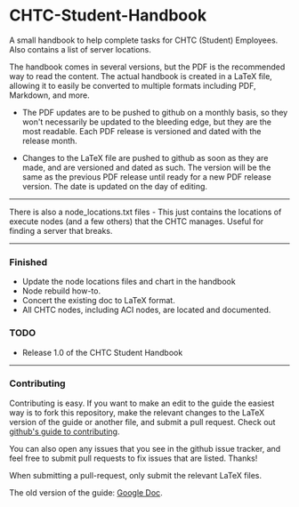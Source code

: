 # CHTC-Student-Handbook
A small handbook to help complete tasks for CHTC (Student) Employees. Also contains a list of server locations.

The handbook comes in several versions, but the PDF is the recommended way to read the content. The actual handbook is created in a LaTeX file, allowing it to easily be converted to multiple formats including PDF, Markdown, and more.

* The PDF updates are to be pushed to github on a monthly basis, so they won't
necessarily be updated to the bleeding edge, but they are the most readable. Each PDF release is versioned and dated with the release month.

* Changes to the LaTeX file are pushed to github as soon as they are made, and are versioned and dated as such. The version will be the same as the previous PDF release until ready for a new PDF release version. The date is updated on the day of editing.

---

There is also a node_locations.txt files - This just contains the locations
of execute nodes (and a few others) that the CHTC manages. Useful for finding
a server that breaks.

---
### Finished
* Update the node locations files and chart in the handbook
* Node rebuild how-to.
* Concert the existing doc to LaTeX format.
* All CHTC nodes, including ACI nodes, are located and documented.

### TODO
* Release 1.0 of the CHTC Student Handbook

---
### Contributing
Contributing is easy. If you want to make an edit to the guide the easiest way
is to fork this repository, make the relevant changes to the LaTeX version of the
guide or another file, and submit a pull request. Check out [github's guide to
contributing](https://guides.github.com/activities/contributing-to-open-source/).

You can also open any issues that you see in the github issue tracker, and feel
free to submit pull requests to fix issues that are listed. Thanks!

When submitting a pull-request, only submit the relevant LaTeX files.

The old version of the guide: [Google Doc](https://docs.google.com/document/d/1XWWugLd2ubjC2SWD6XwMQ3_cEg3PHSabXV6s7yz56gM/edit?usp=sharing).
